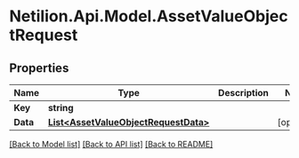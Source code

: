 # Netilion.Api.Model.AssetValueObjectRequest
## Properties

Name | Type | Description | Notes
------------ | ------------- | ------------- | -------------
**Key** | **string** |  | 
**Data** | [**List&lt;AssetValueObjectRequestData&gt;**](AssetValueObjectRequestData.md) |  | [optional] 

[[Back to Model list]](../README.md#documentation-for-models) [[Back to API list]](../README.md#documentation-for-api-endpoints) [[Back to README]](../README.md)


